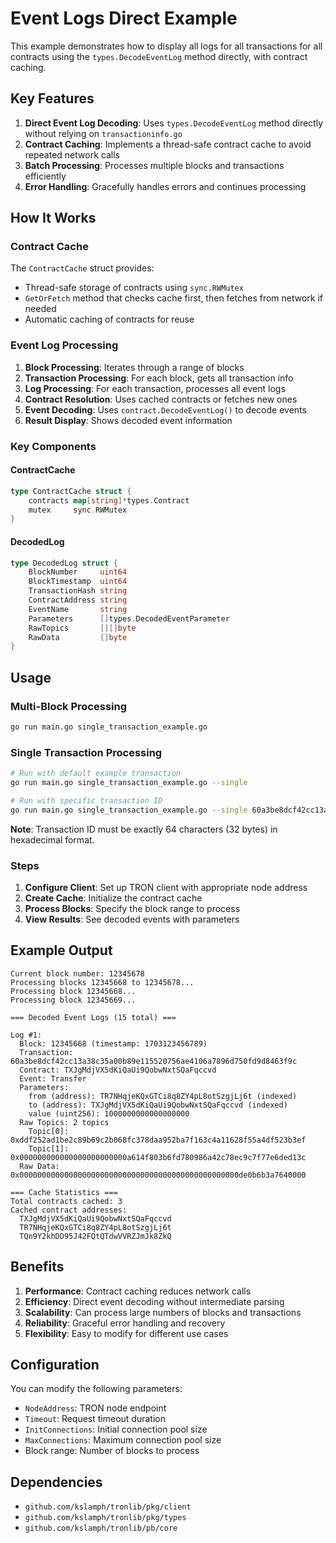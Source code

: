 # Event Logs Direct Example

This example demonstrates how to display all logs for all transactions for all contracts using the `types.DecodeEventLog` method directly, with contract caching.

## Key Features

1. **Direct Event Log Decoding**: Uses `types.DecodeEventLog` method directly without relying on `transactioninfo.go`
2. **Contract Caching**: Implements a thread-safe contract cache to avoid repeated network calls
3. **Batch Processing**: Processes multiple blocks and transactions efficiently
4. **Error Handling**: Gracefully handles errors and continues processing

## How It Works

### Contract Cache
The `ContractCache` struct provides:
- Thread-safe storage of contracts using `sync.RWMutex`
- `GetOrFetch` method that checks cache first, then fetches from network if needed
- Automatic caching of contracts for reuse

### Event Log Processing
1. **Block Processing**: Iterates through a range of blocks
2. **Transaction Processing**: For each block, gets all transaction info
3. **Log Processing**: For each transaction, processes all event logs
4. **Contract Resolution**: Uses cached contracts or fetches new ones
5. **Event Decoding**: Uses `contract.DecodeEventLog()` to decode events
6. **Result Display**: Shows decoded event information

### Key Components

#### ContractCache
```go
type ContractCache struct {
    contracts map[string]*types.Contract
    mutex     sync.RWMutex
}
```

#### DecodedLog
```go
type DecodedLog struct {
    BlockNumber     uint64
    BlockTimestamp  uint64
    TransactionHash string
    ContractAddress string
    EventName       string
    Parameters      []types.DecodedEventParameter
    RawTopics       [][]byte
    RawData         []byte
}
```

## Usage

### Multi-Block Processing
```bash
go run main.go single_transaction_example.go
```

### Single Transaction Processing
```bash
# Run with default example transaction
go run main.go single_transaction_example.go --single

# Run with specific transaction ID
go run main.go single_transaction_example.go --single 60a3be8dcf42cc13a38c35a00b89e115520756ae4106a7896d750fd9d8463f9c
```

**Note**: Transaction ID must be exactly 64 characters (32 bytes) in hexadecimal format.

### Steps
1. **Configure Client**: Set up TRON client with appropriate node address
2. **Create Cache**: Initialize the contract cache
3. **Process Blocks**: Specify the block range to process
4. **View Results**: See decoded events with parameters

## Example Output

```
Current block number: 12345678
Processing blocks 12345668 to 12345678...
Processing block 12345668...
Processing block 12345669...

=== Decoded Event Logs (15 total) ===

Log #1:
  Block: 12345668 (timestamp: 1703123456789)
  Transaction: 60a3be8dcf42cc13a38c35a00b89e115520756ae4106a7896d750fd9d8463f9c
  Contract: TXJgMdjVX5dKiQaUi9QobwNxtSQaFqccvd
  Event: Transfer
  Parameters:
    from (address): TR7NHqjeKQxGTCi8q8ZY4pL8otSzgjLj6t (indexed)
    to (address): TXJgMdjVX5dKiQaUi9QobwNxtSQaFqccvd (indexed)
    value (uint256): 1000000000000000000
  Raw Topics: 2 topics
    Topic[0]: 0xddf252ad1be2c89b69c2b068fc378daa952ba7f163c4a11628f55a4df523b3ef
    Topic[1]: 0x000000000000000000000000a614f803b6fd780986a42c78ec9c7f77e6ded13c
  Raw Data: 0x0000000000000000000000000000000000000000000000000de0b6b3a7640000

=== Cache Statistics ===
Total contracts cached: 3
Cached contract addresses:
  TXJgMdjVX5dKiQaUi9QobwNxtSQaFqccvd
  TR7NHqjeKQxGTCi8q8ZY4pL8otSzgjLj6t
  TQn9Y2khDD95J42FQtQTdwVVRZJmJk8ZkQ
```

## Benefits

1. **Performance**: Contract caching reduces network calls
2. **Efficiency**: Direct event decoding without intermediate parsing
3. **Scalability**: Can process large numbers of blocks and transactions
4. **Reliability**: Graceful error handling and recovery
5. **Flexibility**: Easy to modify for different use cases

## Configuration

You can modify the following parameters:
- `NodeAddress`: TRON node endpoint
- `Timeout`: Request timeout duration
- `InitConnections`: Initial connection pool size
- `MaxConnections`: Maximum connection pool size
- Block range: Number of blocks to process

## Dependencies

- `github.com/kslamph/tronlib/pkg/client`
- `github.com/kslamph/tronlib/pkg/types`
- `github.com/kslamph/tronlib/pb/core` 